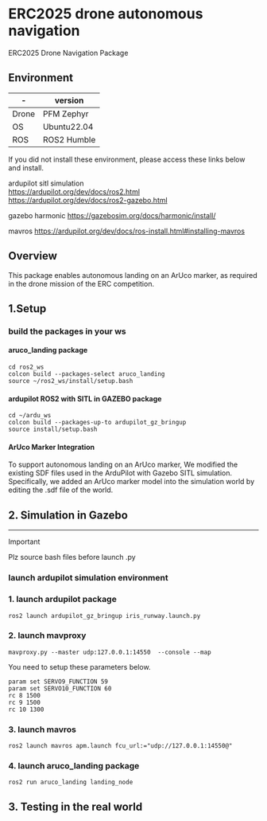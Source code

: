 # ERC2025 drone autonomous navigation
ERC2025 Drone Navigation Package

## Environment

| - | version |
|------|------------|
| Drone | PFM Zephyr |
| OS  | Ubuntu22.04 |
| ROS | ROS2 Humble |

If you did not install these environment, please access these links below and install. 

ardupilot sitl simulation \
https://ardupilot.org/dev/docs/ros2.html \
https://ardupilot.org/dev/docs/ros2-gazebo.html 

gazebo harmonic 
https://gazebosim.org/docs/harmonic/install/ 

mavros
https://ardupilot.org/dev/docs/ros-install.html#installing-mavros 

## Overview
This package enables autonomous landing on an ArUco marker, as required in the drone mission of the ERC competition.

## 1.Setup
### build the packages in your ws
#### aruco_landing package
```
cd ros2_ws
colcon build --packages-select aruco_landing
source ~/ros2_ws/install/setup.bash
```
#### ardupilot ROS2 with SITL in GAZEBO package
```
cd ~/ardu_ws
colcon build --packages-up-to ardupilot_gz_bringup
source install/setup.bash
```
#### ArUco Marker Integration
To support autonomous landing on an ArUco marker, We modified the existing SDF files used in the ArduPilot with Gazebo SITL simulation. Specifically, we added an ArUco marker model into the simulation world by editing the .sdf file of the world.

## 2. Simulation in Gazebo
---
> [!IMPORTANT]
> Plz source bash files before launch .py

### launch ardupilot simulation environment

### 1. launch ardupilot package
```
ros2 launch ardupilot_gz_bringup iris_runway.launch.py
```
### 2. launch mavproxy
```
mavproxy.py --master udp:127.0.0.1:14550  --console --map
```
You need to setup these parameters below.
```
param set SERVO9_FUNCTION 59
param set SERVO10_FUNCTION 60
rc 8 1500
rc 9 1500
rc 10 1300
```

### 3. launch mavros
```
ros2 launch mavros apm.launch fcu_url:="udp://127.0.0.1:14550@"
```

### 4. launch aruco_landing package
```
ros2 run aruco_landing landing_node
```

## 3. Testing in the real world

###

